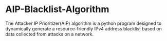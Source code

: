 # AIP-Blacklist-Algorithm
The Attacker IP Prioritizer(AIP) algorithm is a python program designed to dynamically generate a resource-friendly IPv4 address blacklist based on data collected from attacks on a network. 
